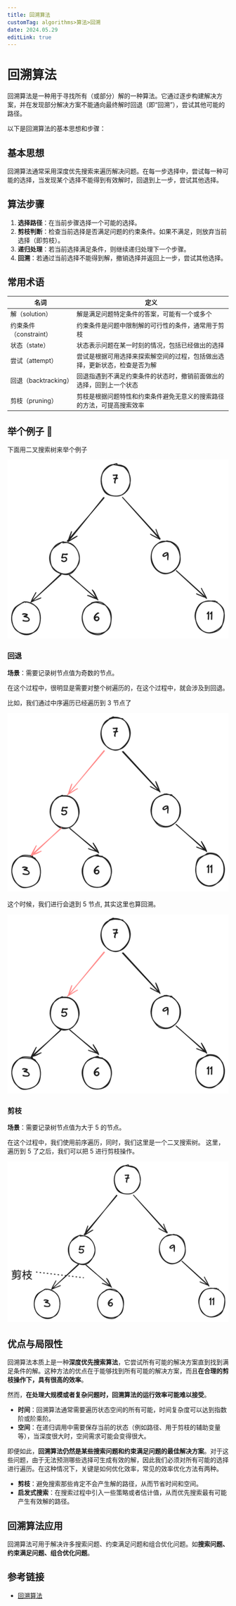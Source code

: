 ```yaml
---
title: 回溯算法
customTag: algorithms>算法>回溯
date: 2024.05.29
editLink: true
---
```


# 回溯算法

回溯算法是一种用于寻找所有（或部分）解的一种算法。它通过逐步构建解决方案，并在发现部分解决方案不能通向最终解时回退（即“回溯”），尝试其他可能的路径。

以下是回溯算法的基本思想和步骤：

## 基本思想

回溯算法通常采用深度优先搜索来遍历解决问题。在每一步选择中，尝试每一种可能的选择，当发现某个选择不能得到有效解时，回退到上一步，尝试其他选择。

## 算法步骤

1. **选择路径**：在当前步骤选择一个可能的选择。
2. **剪枝判断**：检查当前选择是否满足问题的约束条件。如果不满足，则放弃当前选择（即剪枝）。
3. **递归处理**：若当前选择满足条件，则继续递归处理下一个步骤。
4. **回溯**：若通过当前选择不能得到解，撤销选择并返回上一步，尝试其他选择。

## 常用术语

| 名词                     | 定义                                                               |
|--------------------------|--------------------------------------------------------------------|
| 解（solution）           | 解是满足问题特定条件的答案，可能有一个或多个                       |
| 约束条件（constraint）   | 约束条件是问题中限制解的可行性的条件，通常用于剪枝                 |
| 状态（state）            | 状态表示问题在某一时刻的情况，包括已经做出的选择                   |
| 尝试（attempt）          | 尝试是根据可用选择来探索解空间的过程，包括做出选择，更新状态，检查是否为解 |
| 回退（backtracking）     | 回退指遇到不满足约束条件的状态时，撤销前面做出的选择，回到上一个状态 |
| 剪枝（pruning）          | 剪枝是根据问题特性和约束条件避免无意义的搜索路径的方法，可提高搜索效率 |

## 举个例子 🌰

下面用二叉搜索树来举个例子

![alt text](image.png)

### 回退

**场景**：需要记录树节点值为奇数的节点。

在这个过程中，很明显是需要对整个树遍历的，在这个过程中，就会涉及到回退。

比如，我们通过中序遍历已经遍历到 3 节点了

![alt text](image-1.png)

这个时候，我们进行会退到 5 节点, 其实这里也算回溯。

![alt text](image-2.png)


### 剪枝

**场景**：需要记录树节点值为大于 5 的节点。

在这个过程中，我们使用前序遍历，同时，我们这里是一个二叉搜索树。
这里，遍历到 5 了之后，我们可以把 5 进行剪枝操作。

![alt text](image-3.png)

## 优点与局限性

回溯算法本质上是一种**深度优先搜索算法**，它尝试所有可能的解决方案直到找到满足条件的解。这种方法的优点在于能够找到所有可能的解决方案，而且**在合理的剪枝操作下，具有很高的效率**。

然而，**在处理大规模或者复杂问题时，回溯算法的运行效率可能难以接受**。

- **时间**：回溯算法通常需要遍历状态空间的所有可能，时间复杂度可以达到指数阶或阶乘阶。
- **空间**：在递归调用中需要保存当前的状态（例如路径、用于剪枝的辅助变量等），当深度很大时，空间需求可能会变得很大。

即便如此，**回溯算法仍然是某些搜索问题和约束满足问题的最佳解决方案**。对于这些问题，由于无法预测哪些选择可生成有效的解，因此我们必须对所有可能的选择进行遍历。在这种情况下，关键是如何优化效率，常见的效率优化方法有两种。

- **剪枝**：避免搜索那些肯定不会产生解的路径，从而节省时间和空间。
- **启发式搜索**：在搜索过程中引入一些策略或者估计值，从而优先搜索最有可能产生有效解的路径。


## 回溯算法应用

回溯算法可用于解决许多搜索问题、约束满足问题和组合优化问题。如**搜索问题、约束满足问题、组合优化问题**。

## 参考链接
- [回溯算法](https://www.hello-algo.com/chapter_backtracking/backtracking_algorithm/#1315)
